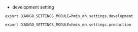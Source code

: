 * development setting
```
export DJANGO_SETTINGS_MODULE=hmis_mh.settings.development

export DJANGO_SETTINGS_MODULE=hmis_mh.settings.production
```
